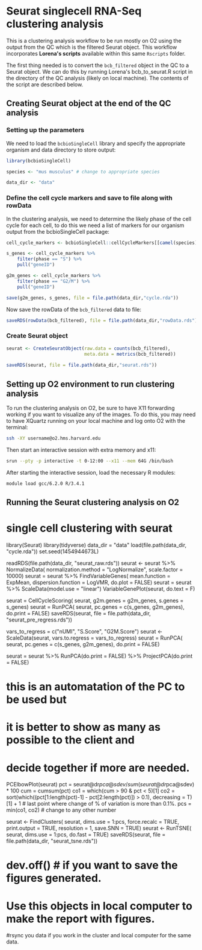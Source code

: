 # Seurat singlecell RNA-Seq clustering analysis

This is a clustering analysis workflow to be run mostly on O2 using the output from the QC which is the filtered Seurat object. This workflow incorporates **Lorena's scripts** available within this same `Rscripts` folder. 

The first thing needed is to convert the `bcb_filtered` object in the QC to a Seurat object. We can do this by running Lorena's bcb_to_seurat.R script in the directory of the QC analysis (likely on local machine). The contents of the script are described below.

## Creating Seurat object at the end of the QC analysis

### Setting up the parameters

We need to load the `bcbioSingleCell` library and specify the appropriate organism and data directory to store output:

```r
library(bcbioSingleCell)

species <- "mus musculus" # change to appropriate species

data_dir <- "data"
```

### Define the cell cycle markers and save to file along with rowData

In the clustering analysis, we need to determine the likely phase of the cell cycle for each cell, to do this we need a list of markers for our organism output from the bcbioSingleCell package:

```r
cell_cycle_markers <- bcbioSingleCell::cellCycleMarkers[[camel(species)]]

s_genes <- cell_cycle_markers %>%
    filter(phase == "S") %>%
    pull("geneID")

g2m_genes <- cell_cycle_markers %>%
    filter(phase == "G2/M") %>%
    pull("geneID")

save(g2m_genes, s_genes, file = file.path(data_dir,"cycle.rda"))
```

Now save the rowData of the `bcb_filtered` data to file:

```r
saveRDS(rowData(bcb_filtered), file = file.path(data_dir,"rowData.rds"))
```

### Create Seurat object

```r
seurat <- CreateSeuratObject(raw.data = counts(bcb_filtered), 
                             meta.data = metrics(bcb_filtered))
                             
saveRDS(seurat, file = file.path(data_dir,"seurat.rds"))
```

## Setting up O2 environment to run clustering analysis

To run the clustering analysis on O2, be sure to have X11 forwarding working if you want to visualize any of the images. To do this, you may need to have XQuartz running on your local machine and log onto O2 with the terminal:

```bash
ssh -XY username@o2.hms.harvard.edu
```

Then start an interactive session with extra memory and x11:

```bash
srun --pty -p interactive -t 0-12:00 --x11 --mem 64G /bin/bash
```

After starting the interactive session, load the necessary R modules:

```bash
module load gcc/6.2.0 R/3.4.1
```

## Running the Seurat clustering analysis on O2

# single cell clustering with seurat

library(Seurat)
library(tidyverse)
data_dir = "data"
load(file.path(data_dir, "cycle.rda"))
set.seed(1454944673L)

readRDS(file.path(data_dir, "seurat_raw.rds"))
seurat <- seurat %>%  NormalizeData(
  normalization.method = "LogNormalize",
  scale.factor = 10000)
seurat =  seurat %>%
  FindVariableGenes(
    mean.function = ExpMean,
    dispersion.function = LogVMR,
    do.plot = FALSE)
seurat = seurat %>%
  ScaleData(model.use = "linear")
VariableGenePlot(seurat, do.text = F)

seurat = CellCycleScoring(
  seurat,
  g2m.genes = g2m_genes,
  s.genes = s_genes)
seurat = RunPCA(
  seurat,
  pc.genes = c(s_genes, g2m_genes),
  do.print = FALSE)
saveRDS(seurat, file = file.path(data_dir, "seurat_pre_regress.rds"))

vars_to_regress = c("nUMI", "S.Score", "G2M.Score")
seurat <- ScaleData(seurat, vars.to.regress = vars_to_regress)
seurat = RunPCA(
  seurat,
  pc.genes = c(s_genes, g2m_genes),
  do.print = FALSE)

seurat = seurat %>%
  RunPCA(do.print = FALSE) %>%
  ProjectPCA(do.print = FALSE)

# this is an automatation of the PC to be used but
# it is better to show as many as possible to the client and
# decide together if more are needed.
PCElbowPlot(seurat)
pct = seurat@dr$pca@sdev / sum(seurat@dr$pca@sdev) * 100
cum = cumsum(pct)
co1 = which(cum > 90 & pct < 5)[1]
co2 = sort(which((pct[1:length(pct)-1] - pct[2:length(pct)]) > 0.1),
           decreasing = T)[1] + 1 # last point where change of % of variation is more than 0.1%.
pcs = min(co1, co2) # change to any other number

seurat <- FindClusters(
  seurat,
  dims.use = 1:pcs,
  force.recalc = TRUE,
  print.output = TRUE,
  resolution = 1,
  save.SNN = TRUE)
seurat <- RunTSNE(
  seurat,
  dims.use = 1:pcs,
  do.fast = TRUE)
saveRDS(seurat, file = file.path(data_dir, "seurat_tsne.rds"))
# dev.off() # if you want to save the figures generated.
# Use this objects in local computer to make the report with figures.
#rsync you data if you work in the cluster and local computer for the same data.
